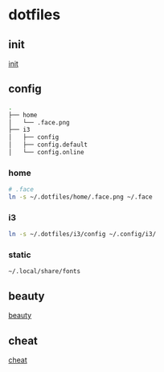 # dotfiles

## init

[init](./init.md)

## config

```bash
.
├── home
│   └── .face.png
├── i3
│   ├── config
│   ├── config.default
│   └── config.online
```

### home

```bash
# .face
ln -s ~/.dotfiles/home/.face.png ~/.face
```

### i3

```bash
ln -s ~/.dotfiles/i3/config ~/.config/i3/
```

### static

`~/.local/share/fonts`

## beauty

[beauty](./beauty.md)

## cheat

[cheat](./cheat.md)
